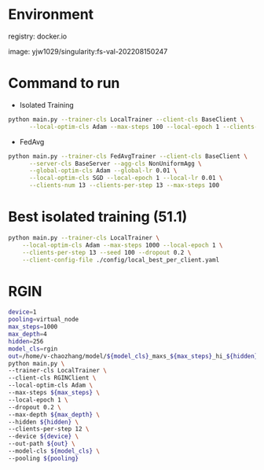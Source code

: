 
# Environment
registry: docker.io

image: yjw1029/singularity:fs-val-202208150247

# Command to run
* Isolated Training
```bash
python main.py --trainer-cls LocalTrainer --client-cls BaseClient \
      --local-optim-cls Adam --max-steps 100 --local-epoch 1 --clients-num 13
```

* FedAvg
```bash
python main.py --trainer-cls FedAvgTrainer --client-cls BaseClient \
      --server-cls BaseServer --agg-cls NonUniformAgg \
      --global-optim-cls Adam --global-lr 0.01 \
      --local-optim-cls SGD --local-epoch 1 --local-lr 0.01 \
      --clients-num 13 --clients-per-step 13 --max-steps 100
```

# Best isolated training (51.1)
```bash
python main.py --trainer-cls LocalTrainer \
    --local-optim-cls Adam --max-steps 1000 --local-epoch 1 \
    --clients-per-step 13 --seed 100 --dropout 0.2 \
    --client-config-file ./config/local_best_per_client.yaml
```

# RGIN
```bash
device=1
pooling=virtual_node
max_steps=1000
max_depth=4
hidden=256
model_cls=rgin
out=/home/v-chaozhang/model/${model_cls}_maxs_${max_steps}_hi_${hidden}_maxd_${max_depth}_po_${pooling}
python main.py \
--trainer-cls LocalTrainer \
--client-cls RGINClient \
--local-optim-cls Adam \
--max-steps ${max_steps} \
--local-epoch 1 \
--dropout 0.2 \
--max-depth ${max_depth} \
--hidden ${hidden} \
--clients-per-step 12 \
--device ${device} \
--out-path ${out} \
--model-cls ${model_cls} \
--pooling ${pooling}
```